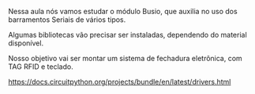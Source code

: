 Nessa aula nós vamos estudar o módulo Busio, que auxilia no uso dos barramentos Seriais de vários tipos.

Algumas bibliotecas vão precisar ser instaladas, dependendo do material disponível.

Nosso objetivo vai ser montar um sistema de fechadura eletrônica, com TAG RFID e teclado.

https://docs.circuitpython.org/projects/bundle/en/latest/drivers.html
